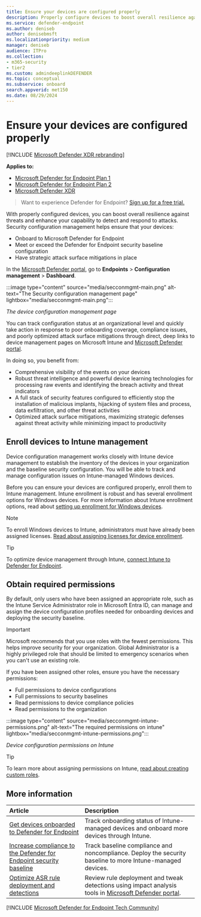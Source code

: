 ```yaml
---
title: Ensure your devices are configured properly
description: Properly configure devices to boost overall resilience against threats and enhance your capability to detect and respond to attacks.
ms.service: defender-endpoint
ms.author: deniseb
author: denisebmsft
ms.localizationpriority: medium
manager: deniseb
audience: ITPro
ms.collection: 
- m365-security
- tier2
ms.custom: admindeeplinkDEFENDER
ms.topic: conceptual
ms.subservice: onboard
search.appverid: met150
ms.date: 08/29/2024
---
```


# Ensure your devices are configured properly

[!INCLUDE [Microsoft Defender XDR rebranding](../includes/microsoft-defender.md)]

**Applies to:**
- [Microsoft Defender for Endpoint Plan 1](microsoft-defender-endpoint.md)
- [Microsoft Defender for Endpoint Plan 2](microsoft-defender-endpoint.md)
- [Microsoft Defender XDR](/defender-xdr)

> Want to experience Defender for Endpoint? [Sign up for a free trial.](https://go.microsoft.com/fwlink/p/?linkid=2225630&clcid=0x409&culture=en-us&country=us)

With properly configured devices, you can boost overall resilience against threats and enhance your capability to detect and respond to attacks. Security configuration management helps ensure that your devices:

- Onboard to Microsoft Defender for Endpoint
- Meet or exceed the Defender for Endpoint security baseline configuration
- Have strategic attack surface mitigations in place

In the [Microsoft Defender portal](https://security.microsoft.com), go to **Endpoints** > **Configuration management** > **Dashboard**. 

:::image type="content" source="media/secconmgmt-main.png" alt-text="The Security configuration management page" lightbox="media/secconmgmt-main.png":::

*The device configuration management page*

You can track configuration status at an organizational level and quickly take action in response to poor onboarding coverage, compliance issues, and poorly optimized attack surface mitigations through direct, deep links to device management pages on Microsoft Intune and <a href="https://go.microsoft.com/fwlink/p/?linkid=2077139" target="_blank">Microsoft Defender portal</a>.

In doing so, you benefit from:

- Comprehensive visibility of the events on your devices
- Robust threat intelligence and powerful device learning technologies for processing raw events and identifying the breach activity and threat indicators
- A full stack of security features configured to efficiently stop the installation of malicious implants, hijacking of system files and process, data exfiltration, and other threat activities
- Optimized attack surface mitigations, maximizing strategic defenses against threat activity while minimizing impact to productivity

## Enroll devices to Intune management

Device configuration management works closely with Intune device management to establish the inventory of the devices in your organization and the baseline security configuration. You will be able to track and manage configuration issues on Intune-managed Windows devices.

Before you can ensure your devices are configured properly, enroll them to Intune management. Intune enrollment is robust and has several enrollment options for Windows devices. For more information about Intune enrollment options, read about [setting up enrollment for Windows devices](/mem/intune/enrollment/windows-enroll).

> [!NOTE]
> To enroll Windows devices to Intune, administrators must have already been assigned licenses. [Read about assigning licenses for device enrollment](/mem/intune/fundamentals/licenses-assign).

> [!TIP]
> To optimize device management through Intune, [connect Intune to Defender for Endpoint](/mem/intune/protect/advanced-threat-protection-configure#connect-microsoft-defender-for-endpoint-to-intune).

## Obtain required permissions

By default, only users who have been assigned an appropriate role, such as the Intune Service Administrator role in Microsoft Entra ID, can manage and assign the device configuration profiles needed for onboarding devices and deploying the security baseline.

> [!IMPORTANT]
> Microsoft recommends that you use roles with the fewest permissions. This helps improve security for your organization. Global Administrator is a highly privileged role that should be limited to emergency scenarios when you can't use an existing role.

If you have been assigned other roles, ensure you have the necessary permissions:

- Full permissions to device configurations
- Full permissions to security baselines
- Read permissions to device compliance policies
- Read permissions to the organization

:::image type="content" source="media/secconmgmt-intune-permissions.png" alt-text="The required permissions on intune" lightbox="media/secconmgmt-intune-permissions.png":::

*Device configuration permissions on Intune*

> [!TIP]
> To learn more about assigning permissions on Intune, [read about creating custom roles](/mem/intune/fundamentals/create-custom-role#to-create-a-custom-role).

## More information

|Article |Description
|:---|:---
|[Get devices onboarded to Defender for Endpoint](configure-machines-onboarding.md)|Track onboarding status of Intune-managed devices and onboard more devices through Intune. |
|[Increase compliance to the Defender for Endpoint security baseline](configure-machines-security-baseline.md)|Track baseline compliance and noncompliance. Deploy the security baseline to more Intune-managed devices. |
| [Optimize ASR rule deployment and detections](configure-machines-asr.md)|Review rule deployment and tweak detections using impact analysis tools in <a href="https://go.microsoft.com/fwlink/p/?linkid=2077139" target="_blank">Microsoft Defender portal</a>. |

[!INCLUDE [Microsoft Defender for Endpoint Tech Community](../includes/defender-mde-techcommunity.md)]
